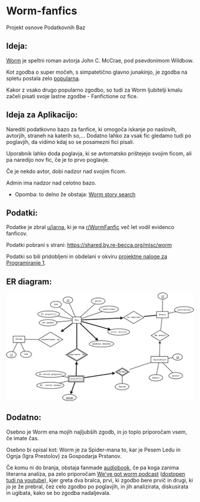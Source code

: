 # Worm-fanfics
Projekt osnove Podatkovnih Baz

## Ideja:

[Worm](https://parahumans.wordpress.com/) je speltni roman avtorja John C. McCrae, pod psevdonimom Wildbow.

Kot zgodba o super močeh, s simpatetično glavno junakinjo, je zgodba na spletu postala zelo [popularna](https://en.wikipedia.org/wiki/Worm_(web_serial)).

Kakor z vsako drugo popularno zgodbo, so tudi za Worm ljubitelji kmalu začeli pisati svoje lastne zgodbe - Fanfictione oz fice.

## Ideja za Aplikacijo:

Narediti podatkovno bazo za fanfice, ki omogoča iskanje po naslovih, avtorjih, straneh na katerih so,... Dodatno lahko za vsak fic gledamo tudi po poglavjih, da vidimo kdaj so se posamezni fici pisali.

Uporabnik lahko doda poglavja, ki se avtomatsko prištejejo svojim ficom, ali pa naredijo nov fic, če je to prvo poglavje.

Če je nekdo avtor, dobi nadzor nad svojim ficom.

Admin ima nadzor nad celotno bazo.

- Opomba: to delno že obstaja: [Worm story search](https://wormstorysearch.com/)

## Podatki:

Podatke je zbral [u/iarna](https://www.reddit.com/user/iarna/), ki je na [r/WormFanfic](https://www.reddit.com/r/WormFanfic/) več let vodil evidenco fanficov.

Podatki pobrani s strani: https://shared.by.re-becca.org/misc/worm

Podatki so bili pridobljeni in obdelani v okviru [projektne naloge za Programiranje 1](https://github.com/GalKuhar/Worm).

## ER diagram:

![ER DIAGRAM](ER_diagram.png)

## Dodatno:

Osebno je Worm ena mojih najljubših zgodb, in jo toplo priporočam vsem, če imate čas.

Osebno bi opisal kot: Worm je za Spider-mana to, kar je Pesem Ledu in Ognja (Igra Prestolov) za Gospodarja Prstanov.

Če komu ni do branja, obstaja fanmade [audiobook](http://audioworm.rein-online.org/), če pa koga zanima literarna analiza, pa zelo priporočam [We've got worm podcast](https://www.doofmedia.com/weve-got-worm/) ([dostopen tudi na youtube](https://www.youtube.com/watch?v=4HydKjQMzJ8&list=PLCW6KR4MVOXaGS2KlDJzWITG0RzAJ9NLo)), kjer greta dva bralca, prvi, ki zgodbo bere prvič in drugi, ki jo je že prebral, čez celo zgodbo po poglavjih, in jih analizirata, diskusirata in ugibata, kako se bo zgodba nadaljevala.

